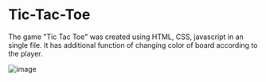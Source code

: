 # Tic-Tac-Toe
The game "Tic Tac Toe" was created using HTML, CSS, javascript in an single file.
It has additional function of changing color of board according to the player.

![image](https://github.com/MADESH-KUMAR-M/Tic-Tac-Toe/assets/151498809/a056166f-e9fa-4314-a0ee-014982a0d7c6)

